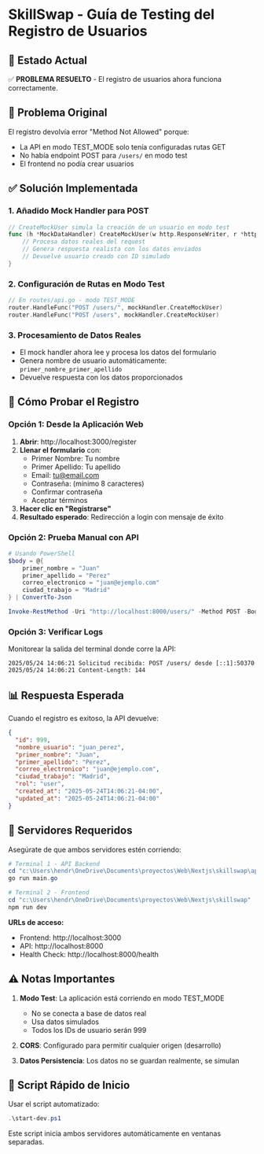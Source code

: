 # SkillSwap - Guía de Testing del Registro de Usuarios

## 🎯 Estado Actual

✅ **PROBLEMA RESUELTO** - El registro de usuarios ahora funciona correctamente.

## 🐛 Problema Original

El registro devolvía error "Method Not Allowed" porque:

- La API en modo TEST_MODE solo tenía configuradas rutas GET
- No había endpoint POST para `/users/` en modo test
- El frontend no podía crear usuarios

## ✅ Solución Implementada

### 1. Añadido Mock Handler para POST

```go
// CreateMockUser simula la creación de un usuario en modo test
func (h *MockDataHandler) CreateMockUser(w http.ResponseWriter, r *http.Request) {
    // Procesa datos reales del request
    // Genera respuesta realista con los datos enviados
    // Devuelve usuario creado con ID simulado
}
```

### 2. Configuración de Rutas en Modo Test

```go
// En routes/api.go - modo TEST_MODE
router.HandleFunc("POST /users/", mockHandler.CreateMockUser)
router.HandleFunc("POST /users", mockHandler.CreateMockUser)
```

### 3. Procesamiento de Datos Reales

- El mock handler ahora lee y procesa los datos del formulario
- Genera nombre de usuario automáticamente: `primer_nombre_primer_apellido`
- Devuelve respuesta con los datos proporcionados

## 🧪 Cómo Probar el Registro

### Opción 1: Desde la Aplicación Web

1. **Abrir**: http://localhost:3000/register
2. **Llenar el formulario** con:
   - Primer Nombre: Tu nombre
   - Primer Apellido: Tu apellido
   - Email: tu@email.com
   - Contraseña: (mínimo 8 caracteres)
   - Confirmar contraseña
   - Aceptar términos
3. **Hacer clic en "Registrarse"**
4. **Resultado esperado**: Redirección a login con mensaje de éxito

### Opción 2: Prueba Manual con API

```powershell
# Usando PowerShell
$body = @{
    primer_nombre = "Juan"
    primer_apellido = "Perez"
    correo_electronico = "juan@ejemplo.com"
    ciudad_trabajo = "Madrid"
} | ConvertTo-Json

Invoke-RestMethod -Uri "http://localhost:8000/users/" -Method POST -Body $body -ContentType "application/json"
```

### Opción 3: Verificar Logs

Monitorear la salida del terminal donde corre la API:

```
2025/05/24 14:06:21 Solicitud recibida: POST /users/ desde [::1]:50370
2025/05/24 14:06:21 Content-Length: 144
```

## 📊 Respuesta Esperada

Cuando el registro es exitoso, la API devuelve:

```json
{
  "id": 999,
  "nombre_usuario": "juan_perez",
  "primer_nombre": "Juan",
  "primer_apellido": "Perez",
  "correo_electronico": "juan@ejemplo.com",
  "ciudad_trabajo": "Madrid",
  "rol": "user",
  "created_at": "2025-05-24T14:06:21-04:00",
  "updated_at": "2025-05-24T14:06:21-04:00"
}
```

## 🔧 Servidores Requeridos

Asegúrate de que ambos servidores estén corriendo:

```powershell
# Terminal 1 - API Backend
cd "c:\Users\hendr\OneDrive\Documents\proyectos\Web\Nextjs\skillswap\api"
go run main.go

# Terminal 2 - Frontend
cd "c:\Users\hendr\OneDrive\Documents\proyectos\Web\Nextjs\skillswap"
npm run dev
```

**URLs de acceso:**

- Frontend: http://localhost:3000
- API: http://localhost:8000
- Health Check: http://localhost:8000/health

## ⚠️ Notas Importantes

1. **Modo Test**: La aplicación está corriendo en modo TEST_MODE

   - No se conecta a base de datos real
   - Usa datos simulados
   - Todos los IDs de usuario serán 999

2. **CORS**: Configurado para permitir cualquier origen (desarrollo)

3. **Datos Persistencia**: Los datos no se guardan realmente, se simulan

## 🚀 Script Rápido de Inicio

Usar el script automatizado:

```powershell
.\start-dev.ps1
```

Este script inicia ambos servidores automáticamente en ventanas separadas.
